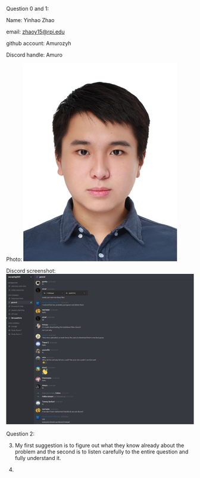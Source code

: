 Question 0 and 1:

Name: Yinhao Zhao

email: zhaoy15@rpi.edu

github account: Amurozyh

Discord handle: Amuro

Photo: ![photo](https://github.com/Amurozyh/image/blob/main/photo.jpg)

Discord screenshot: ![discord](https://github.com/Amurozyh/image/blob/main/1612237560(1).png)

Question 2:

3. My first suggestion is to figure out what they know already about the problem and the second is to listen carefully to the entire question and fully understand it.

4.

